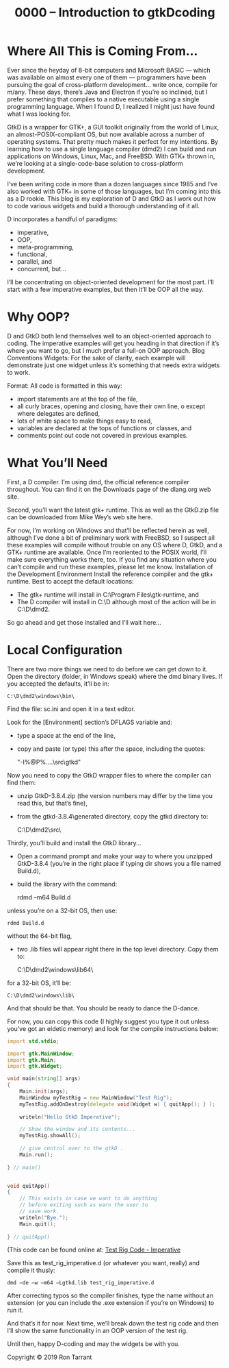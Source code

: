 ﻿---
layout: post
title:  "0000 – Introduction to gtkDcoding"
---

# Where All This is Coming From…
Ever since the heyday of 8-bit computers and Microsoft BASIC — which was available on almost every one of them — programmers  have been pursuing the goal of cross-platform development… write once, compile for m/any. These days, there’s Java and Electron if you’re so inclined, but I prefer something that compiles to a native executable using a single programming language. When I found D, I realized I might just have found what I was looking for.

GtkD is a wrapper for GTK+, a GUI toolkit originally from the world of Linux, an almost-POSIX-compliant OS, but now available across a number of operating systems. That pretty much makes it perfect for my intentions. By learning how to use a single language compiler (dmd2) I can build and run applications on Windows, Linux, Mac, and FreeBSD. With GTK+ thrown in, we’re looking at a single-code-base solution to cross-platform development.

I’ve been writing code in more than a dozen languages since 1985 and I’ve also worked with GTK+ in some of those languages, but I’m coming into this as a D rookie. This blog is my exploration of D and GtkD as I work out how to code various widgets and build a thorough understanding of it all.

D incorporates a handful of paradigms:
- imperative,
- OOP,
- meta-programming,
- functional,
- parallel, and
- concurrent, but…

I’ll be concentrating on object-oriented development for the most part. I’ll start with a few imperative examples, but then it’ll be OOP all the way.

# Why OOP?
D and GtkD both lend themselves well to an object-oriented approach to coding. The imperative examples will get you heading in that direction if it’s where you want to go, but I much prefer a full-on OOP approach.
Blog Conventions
Widgets: For the sake of clarity, each example will demonstrate just one widget unless it’s something that needs extra widgets to work.

Format: All code is formatted in this way:
- import statements are at the top of the file,
- all curly braces, opening and closing, have their own line,
o except where delegates are defined,
- lots of white space to make things easy to read, 
- variables are declared at the tops of functions or classes, and
- comments point out code not covered in previous examples.

# What You’ll Need
First, a D compiler. I’m using dmd, the official reference compiler throughout. You can find it on the Downloads page of the dlang.org web site.

Second, you’ll want the latest gtk+ runtime. This as well as the GtkD.zip file can be downloaded from Mike Wey’s web site here.

For now, I’m working on Windows and that’ll be reflected herein as well, although I’ve done a bit of preliminary work with FreeBSD, so I suspect all these examples will compile without trouble on any OS where D, GtkD, and a GTK+ runtime are available. Once I’m reoriented to the POSIX world, I’ll make sure everything works there, too. If you find any situation where you can’t compile and run these examples, please let me know.
Installation of the Development Environment
Install the reference compiler and the gtk+ runtime. Best to accept the default locations:
- The gtk+ runtime will install in C:\Program Files\gtk-runtime, and
- The D compiler will install in C:\D although most of the action will be in C:\D\dmd2.

So go ahead and get those installed and I’ll wait here…

# Local Configuration
There are two more things we need to do before we can get down to it. Open the directory (folder, in Windows speak) where the dmd binary lives. If you accepted the defaults, it’ll be in:

	C:\D\dmd2\windows\bin\

Find the file:
	sc.ini
and open it in a text editor.

Look for the [Environment] section’s DFLAGS variable and:
- type a space at the end of the line,
- copy and paste (or type) this after the space, including the quotes:

	"-I%@P%\..\..\src\gtkd"

Now you need to copy the GtkD wrapper files to where the compiler can find them:
- unzip GtkD-3.8.4.zip (the version numbers may differ by the time you read this, but that’s fine),
- from the gtkd-3.8.4\generated directory, copy the gtkd directory to:

	C:\D\dmd2\src\

Thirdly, you’ll build and install the GtkD library…
- Open a command prompt and make your way to where you unzipped GtkD-3.8.4 (you’re in the right place if typing dir shows you a file named Build.d),
- build the library with the command:

	rdmd –m64 Build.d

unless you’re on a 32-bit OS, then use:

	rdmd Build.d

without the 64-bit flag,

- two .lib files will appear right there in the top level directory. Copy them to:

	C:\D\dmd2\windows\lib64\

for a 32-bit OS, it’ll be:

	C:\D\dmd2\windows\lib\

And that should be that. You should be ready to dance the D-dance.

For now, you can copy this code (I highly suggest you type it out unless you’ve got an eidetic memory) and look for the compile instructions below:
```d
import std.stdio;

import gtk.MainWindow;
import gtk.Main;
import gtk.Widget;

void main(string[] args)
{
	Main.init(args);
	MainWindow myTestRig = new MainWindow("Test Rig");
	myTestRig.addOnDestroy(delegate void(Widget w) { quitApp(); } );
	
	writeln("Hello GtkD Imperative");

	// Show the window and its contents...
	myTestRig.showAll();
		
	// give control over to the gtkD .
	Main.run();
	
} // main()


void quitApp()
{
	// This exists in case we want to do anything
	// before exiting such as warn the user to
	// save work.
	writeln("Bye.");
	Main.quit();
	
} // quitApp()
````
(This code can be found online at: [Test Rig Code - Imperative](https://github.com/rontarrant/gtkDcoding/blob/master/001_window/test_rig_001_imperative.d)

Save this as test_rig_imperative.d (or whatever you want, really) and compile it thusly:

	dmd –de –w –m64 –Lgtkd.lib test_rig_imperative.d

After correcting typos so the compiler finishes, type the name without an extension (or you can include the .exe extension if you’re on Windows) to run it.

And that’s it for now. Next time, we’ll break down the test rig code and then I’ll show the same functionality in an OOP version of the test rig.

Until then, happy D-coding and may the widgets be with you.

Copyright © 2019 Ron Tarrant
